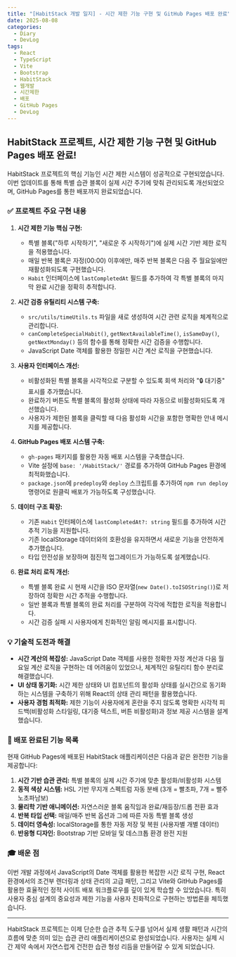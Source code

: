 ```yaml
---
title: "[HabitStack 개발 일지] - 시간 제한 기능 구현 및 GitHub Pages 배포 완료"
date: 2025-08-08
categories:
  - Diary
  - DevLog
tags:
  - React
  - TypeScript
  - Vite
  - Bootstrap
  - HabitStack
  - 웹개발
  - 시간제한
  - 배포
  - GitHub Pages
  - DevLog
---
```


## HabitStack 프로젝트, 시간 제한 기능 구현 및 GitHub Pages 배포 완료!

HabitStack 프로젝트의 핵심 기능인 시간 제한 시스템이 성공적으로 구현되었습니다. 이번 업데이트를 통해 특별 습관 블록이 실제 시간 주기에 맞춰 관리되도록 개선되었으며, GitHub Pages를 통한 배포까지 완료되었습니다.

### ✅ 프로젝트 주요 구현 내용

1.  **시간 제한 기능 핵심 구현:**
    *   특별 블록("하루 시작하기", "새로운 주 시작하기")에 실제 시간 기반 제한 로직을 적용했습니다.
    *   매일 반복 블록은 자정(00:00) 이후에만, 매주 반복 블록은 다음 주 월요일에만 재활성화되도록 구현했습니다.
    *   `Habit` 인터페이스에 `lastCompletedAt` 필드를 추가하여 각 특별 블록의 마지막 완료 시간을 정확히 추적합니다.

2.  **시간 검증 유틸리티 시스템 구축:**
    *   `src/utils/timeUtils.ts` 파일을 새로 생성하여 시간 관련 로직을 체계적으로 관리합니다.
    *   `canCompleteSpecialHabit()`, `getNextAvailableTime()`, `isSameDay()`, `getNextMonday()` 등의 함수를 통해 정확한 시간 검증을 수행합니다.
    *   JavaScript Date 객체를 활용한 정밀한 시간 계산 로직을 구현했습니다.

3.  **사용자 인터페이스 개선:**
    *   비활성화된 특별 블록을 시각적으로 구분할 수 있도록 회색 처리와 "🔒 대기중" 표시를 추가했습니다.
    *   완료하기 버튼도 특별 블록의 활성화 상태에 따라 자동으로 비활성화되도록 개선했습니다.
    *   사용자가 제한된 블록을 클릭할 때 다음 활성화 시간을 포함한 명확한 안내 메시지를 제공합니다.

4.  **GitHub Pages 배포 시스템 구축:**
    *   `gh-pages` 패키지를 활용한 자동 배포 시스템을 구축했습니다.
    *   Vite 설정에 `base: '/HabitStack/'` 경로를 추가하여 GitHub Pages 환경에 최적화했습니다.
    *   `package.json`에 `predeploy`와 `deploy` 스크립트를 추가하여 `npm run deploy` 명령어로 원클릭 배포가 가능하도록 구성했습니다.

5.  **데이터 구조 확장:**
    *   기존 `Habit` 인터페이스에 `lastCompletedAt?: string` 필드를 추가하여 시간 추적 기능을 지원합니다.
    *   기존 localStorage 데이터와의 호환성을 유지하면서 새로운 기능을 안전하게 추가했습니다.
    *   타입 안전성을 보장하며 점진적 업그레이드가 가능하도록 설계했습니다.

6.  **완료 처리 로직 개선:**
    *   특별 블록 완료 시 현재 시간을 ISO 문자열(`new Date().toISOString()`)로 저장하여 정확한 시간 추적을 수행합니다.
    *   일반 블록과 특별 블록의 완료 처리를 구분하여 각각에 적합한 로직을 적용합니다.
    *   시간 검증 실패 시 사용자에게 친화적인 알림 메시지를 표시합니다.

### 💡 기술적 도전과 해결

*   **시간 계산의 복잡성:** JavaScript Date 객체를 사용한 정확한 자정 계산과 다음 월요일 계산 로직을 구현하는 데 어려움이 있었으나, 체계적인 유틸리티 함수 분리로 해결했습니다.
*   **UI 상태 동기화:** 시간 제한 상태와 UI 컴포넌트의 활성화 상태를 실시간으로 동기화하는 시스템을 구축하기 위해 React의 상태 관리 패턴을 활용했습니다.
*   **사용자 경험 최적화:** 제한 기능이 사용자에게 혼란을 주지 않도록 명확한 시각적 피드백(비활성화 스타일링, 대기중 텍스트, 버튼 비활성화)과 정보 제공 시스템을 설계했습니다.

### 🚀 배포 완료된 기능 목록

현재 GitHub Pages에 배포된 HabitStack 애플리케이션은 다음과 같은 완전한 기능을 제공합니다:

1.  **시간 기반 습관 관리:** 특별 블록의 실제 시간 주기에 맞춘 활성화/비활성화 시스템
2.  **동적 색상 시스템:** HSL 기반 무지개 스펙트럼 자동 분배 (3개 = 빨초파, 7개 = 빨주노초파남보)
3.  **물리학 기반 애니메이션:** 자연스러운 블록 움직임과 완료/재등장/드롭 전환 효과
4.  **반복 타입 선택:** 매일/매주 반복 옵션과 그에 따른 자동 특별 블록 생성
5.  **데이터 영속성:** localStorage를 통한 자동 저장 및 복원 (사용자별 개별 데이터)
6.  **반응형 디자인:** Bootstrap 기반 모바일 및 데스크톱 환경 완전 지원

### 🎓 배운 점

이번 개발 과정에서 JavaScript의 Date 객체를 활용한 복잡한 시간 로직 구현, React 환경에서의 조건부 렌더링과 상태 관리의 고급 패턴, 그리고 Vite와 GitHub Pages를 활용한 효율적인 정적 사이트 배포 워크플로우를 깊이 있게 학습할 수 있었습니다. 특히 사용자 중심 설계의 중요성과 제한 기능을 사용자 친화적으로 구현하는 방법론을 체득했습니다.

---

HabitStack 프로젝트는 이제 단순한 습관 추적 도구를 넘어서 실제 생활 패턴과 시간의 흐름에 맞춘 의미 있는 습관 관리 애플리케이션으로 완성되었습니다. 사용자는 실제 시간 제약 속에서 자연스럽게 건전한 습관 형성 리듬을 만들어갈 수 있게 되었습니다.